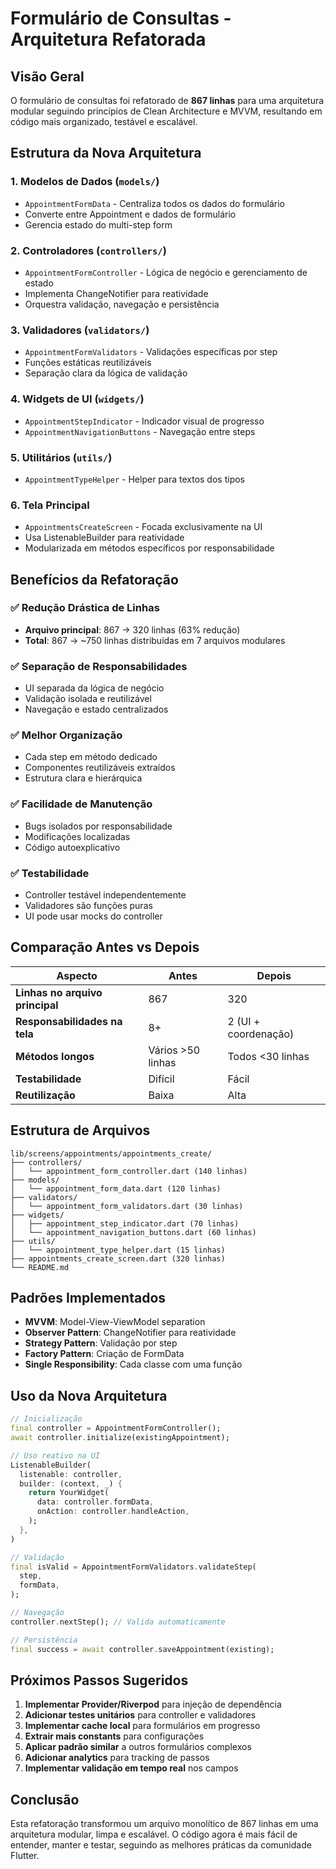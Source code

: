 # Formulário de Consultas - Arquitetura Refatorada

## Visão Geral

O formulário de consultas foi refatorado de **867 linhas** para uma arquitetura modular seguindo princípios de Clean Architecture e MVVM, resultando em código mais organizado, testável e escalável.

## Estrutura da Nova Arquitetura

### 1. **Modelos de Dados** (`models/`)

- `AppointmentFormData` - Centraliza todos os dados do formulário
- Converte entre Appointment e dados de formulário
- Gerencia estado do multi-step form

### 2. **Controladores** (`controllers/`)

- `AppointmentFormController` - Lógica de negócio e gerenciamento de estado
- Implementa ChangeNotifier para reatividade
- Orquestra validação, navegação e persistência

### 3. **Validadores** (`validators/`)

- `AppointmentFormValidators` - Validações específicas por step
- Funções estáticas reutilizáveis
- Separação clara da lógica de validação

### 4. **Widgets de UI** (`widgets/`)

- `AppointmentStepIndicator` - Indicador visual de progresso
- `AppointmentNavigationButtons` - Navegação entre steps

### 5. **Utilitários** (`utils/`)

- `AppointmentTypeHelper` - Helper para textos dos tipos

### 6. **Tela Principal**

- `AppointmentsCreateScreen` - Focada exclusivamente na UI
- Usa ListenableBuilder para reatividade
- Modularizada em métodos específicos por responsabilidade

## Benefícios da Refatoração

### ✅ **Redução Drástica de Linhas**

- **Arquivo principal**: 867 → 320 linhas (63% redução)
- **Total**: 867 → ~750 linhas distribuídas em 7 arquivos modulares

### ✅ **Separação de Responsabilidades**

- UI separada da lógica de negócio
- Validação isolada e reutilizável
- Navegação e estado centralizados

### ✅ **Melhor Organização**

- Cada step em método dedicado
- Componentes reutilizáveis extraídos
- Estrutura clara e hierárquica

### ✅ **Facilidade de Manutenção**

- Bugs isolados por responsabilidade
- Modificações localizadas
- Código autoexplicativo

### ✅ **Testabilidade**

- Controller testável independentemente
- Validadores são funções puras
- UI pode usar mocks do controller

## Comparação Antes vs Depois

| Aspecto                         | Antes             | Depois               |
| ------------------------------- | ----------------- | -------------------- |
| **Linhas no arquivo principal** | 867               | 320                  |
| **Responsabilidades na tela**   | 8+                | 2 (UI + coordenação) |
| **Métodos longos**              | Vários >50 linhas | Todos <30 linhas     |
| **Testabilidade**               | Difícil           | Fácil                |
| **Reutilização**                | Baixa             | Alta                 |

## Estrutura de Arquivos

```
lib/screens/appointments/appointments_create/
├── controllers/
│   └── appointment_form_controller.dart (140 linhas)
├── models/
│   └── appointment_form_data.dart (120 linhas)
├── validators/
│   └── appointment_form_validators.dart (30 linhas)
├── widgets/
│   ├── appointment_step_indicator.dart (70 linhas)
│   └── appointment_navigation_buttons.dart (60 linhas)
├── utils/
│   └── appointment_type_helper.dart (15 linhas)
├── appointments_create_screen.dart (320 linhas)
└── README.md
```

## Padrões Implementados

- **MVVM**: Model-View-ViewModel separation
- **Observer Pattern**: ChangeNotifier para reatividade
- **Strategy Pattern**: Validação por step
- **Factory Pattern**: Criação de FormData
- **Single Responsibility**: Cada classe com uma função

## Uso da Nova Arquitetura

```dart
// Inicialização
final controller = AppointmentFormController();
await controller.initialize(existingAppointment);

// Uso reativo na UI
ListenableBuilder(
  listenable: controller,
  builder: (context, _) {
    return YourWidget(
      data: controller.formData,
      onAction: controller.handleAction,
    );
  },
)

// Validação
final isValid = AppointmentFormValidators.validateStep(
  step,
  formData,
);

// Navegação
controller.nextStep(); // Valida automaticamente

// Persistência
final success = await controller.saveAppointment(existing);
```

## Próximos Passos Sugeridos

1. **Implementar Provider/Riverpod** para injeção de dependência
2. **Adicionar testes unitários** para controller e validadores
3. **Implementar cache local** para formulários em progresso
4. **Extrair mais constants** para configurações
5. **Aplicar padrão similar** a outros formulários complexos
6. **Adicionar analytics** para tracking de passos
7. **Implementar validação em tempo real** nos campos

## Conclusão

Esta refatoração transformou um arquivo monolítico de 867 linhas em uma arquitetura modular, limpa e escalável. O código agora é mais fácil de entender, manter e testar, seguindo as melhores práticas da comunidade Flutter.
